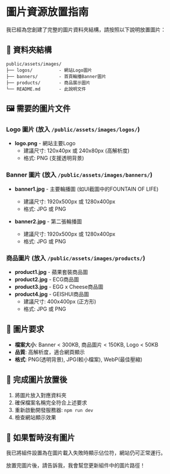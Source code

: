 # 圖片資源放置指南

我已經為您創建了完整的圖片資料夾結構，請按照以下說明放置圖片：

## 📁 資料夾結構
```
public/assets/images/
├── logos/          - 網站Logo圖片
├── banners/        - 首頁輪播Banner圖片  
├── products/       - 商品展示圖片
└── README.md       - 此說明文件
```

## 🖼️ 需要的圖片文件

### Logo 圖片 (放入 `/public/assets/images/logos/`)
- **logo.png** - 網站主要Logo
  - 建議尺寸: 120x40px 或 240x80px (高解析度)
  - 格式: PNG (支援透明背景)

### Banner 圖片 (放入 `/public/assets/images/banners/`)
- **banner1.jpg** - 主要輪播圖 (如UI截圖中的FOUNTAIN OF LIFE)
  - 建議尺寸: 1920x500px 或 1280x400px
  - 格式: JPG 或 PNG
  
- **banner2.jpg** - 第二張輪播圖
  - 建議尺寸: 1920x500px 或 1280x400px
  - 格式: JPG 或 PNG

### 商品圖片 (放入 `/public/assets/images/products/`)
- **product1.jpg** - 蘋果套裝商品圖
- **product2.jpg** - ECG商品圖  
- **product3.jpg** - EGG x Cheese商品圖
- **product4.jpg** - GEISHUI商品圖
  - 建議尺寸: 400x400px (正方形)
  - 格式: JPG 或 PNG

## 🎨 圖片要求
- **檔案大小**: Banner < 300KB, 商品圖片 < 150KB, Logo < 50KB
- **品質**: 高解析度，適合網頁顯示
- **格式**: PNG(透明背景), JPG(較小檔案), WebP(最佳壓縮)

## 📝 完成圖片放置後
1. 將圖片放入對應資料夾
2. 確保檔案名稱完全符合上述要求
3. 重新啟動開發服務器: `npm run dev`
4. 檢查網站顯示效果

## 🔄 如果暫時沒有圖片
我已將組件設置為在圖片載入失敗時顯示佔位符，網站仍可正常運行。

放置完圖片後，請告訴我，我會幫您更新組件中的圖片路徑！